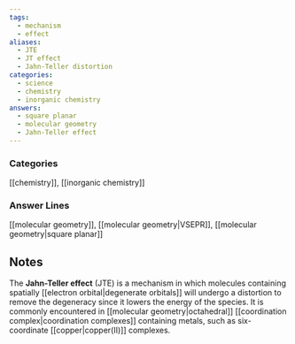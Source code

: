 ```yaml
---
tags:
  - mechanism
  - effect
aliases:
  - JTE
  - JT effect
  - Jahn-Teller distortion
categories:
  - science
  - chemistry
  - inorganic chemistry
answers:
  - square planar
  - molecular geometry
  - Jahn-Teller effect
---
```

### Categories
[[chemistry]], [[inorganic chemistry]]
### Answer Lines
[[molecular geometry]], [[molecular geometry|VSEPR]], [[molecular geometry|square planar]]
## Notes
The **Jahn-Teller effect** (JTE) is a mechanism in which molecules containing spatially [[electron orbital|degenerate orbitals]] will undergo a distortion to remove the degeneracy since it lowers the energy of the species. It is commonly encountered in [[molecular geometry|octahedral]] [[coordination complex|coordination complexes]] containing metals, such as six-coordinate [[copper|copper(II)]] complexes.
